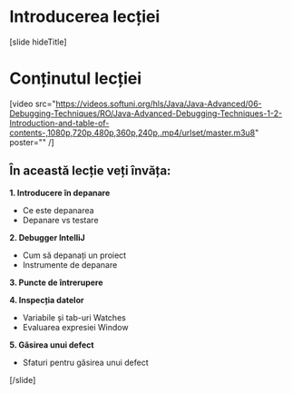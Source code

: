 # Introducerea lecției

[slide hideTitle]
# Conținutul lecției

[video src="https://videos.softuni.org/hls/Java/Java-Advanced/06-Debugging-Techniques/RO/Java-Advanced-Debugging-Techniques-1-2-Introduction-and-table-of-contents-,1080p,720p,480p,360p,240p,.mp4/urlset/master.m3u8" poster="" /]

## În această lecție veți învăța:

**1. Introducere în depanare**

- Ce este depanarea
- Depanare vs testare

**2. Debugger IntelliJ**
- Cum să depanați un proiect
- Instrumente de depanare

**3. Puncte de întrerupere**

**4. Inspecția datelor**
- Variabile și tab-uri Watches
- Evaluarea expresiei Window

**5. Găsirea unui defect**
- Sfaturi pentru găsirea unui defect

[/slide]